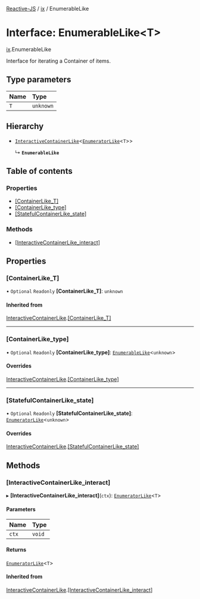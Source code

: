 [Reactive-JS](../README.md) / [ix](../modules/ix.md) / EnumerableLike

# Interface: EnumerableLike<T\>

[ix](../modules/ix.md).EnumerableLike

Interface for iterating a Container of items.

## Type parameters

| Name | Type |
| :------ | :------ |
| `T` | `unknown` |

## Hierarchy

- [`InteractiveContainerLike`](ix.InteractiveContainerLike.md)<[`EnumeratorLike`](util.EnumeratorLike.md)<`T`\>\>

  ↳ **`EnumerableLike`**

## Table of contents

### Properties

- [[ContainerLike\_T]](ix.EnumerableLike.md#[containerlike_t])
- [[ContainerLike\_type]](ix.EnumerableLike.md#[containerlike_type])
- [[StatefulContainerLike\_state]](ix.EnumerableLike.md#[statefulcontainerlike_state])

### Methods

- [[InteractiveContainerLike\_interact]](ix.EnumerableLike.md#[interactivecontainerlike_interact])

## Properties

### [ContainerLike\_T]

• `Optional` `Readonly` **[ContainerLike\_T]**: `unknown`

#### Inherited from

[InteractiveContainerLike](ix.InteractiveContainerLike.md).[[ContainerLike_T]](ix.InteractiveContainerLike.md#[containerlike_t])

___

### [ContainerLike\_type]

• `Optional` `Readonly` **[ContainerLike\_type]**: [`EnumerableLike`](ix.EnumerableLike.md)<`unknown`\>

#### Overrides

[InteractiveContainerLike](ix.InteractiveContainerLike.md).[[ContainerLike_type]](ix.InteractiveContainerLike.md#[containerlike_type])

___

### [StatefulContainerLike\_state]

• `Optional` `Readonly` **[StatefulContainerLike\_state]**: [`EnumeratorLike`](util.EnumeratorLike.md)<`unknown`\>

#### Overrides

[InteractiveContainerLike](ix.InteractiveContainerLike.md).[[StatefulContainerLike_state]](ix.InteractiveContainerLike.md#[statefulcontainerlike_state])

## Methods

### [InteractiveContainerLike\_interact]

▸ **[InteractiveContainerLike_interact]**(`ctx`): [`EnumeratorLike`](util.EnumeratorLike.md)<`T`\>

#### Parameters

| Name | Type |
| :------ | :------ |
| `ctx` | `void` |

#### Returns

[`EnumeratorLike`](util.EnumeratorLike.md)<`T`\>

#### Inherited from

[InteractiveContainerLike](ix.InteractiveContainerLike.md).[[InteractiveContainerLike_interact]](ix.InteractiveContainerLike.md#[interactivecontainerlike_interact])
